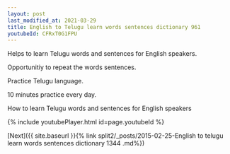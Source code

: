 ```yaml
---
layout: post
last_modified_at: 2021-03-29
title: English to Telugu learn words sentences dictionary 961 
youtubeId: CFRxT0G1FPU
---
```

 
 
Helps to learn Telugu words and sentences for English speakers.

Opportunitiy to repeat the words sentences. 

Practice Telugu language. 
 
10 minutes practice every day. 
 
How to learn Telugu words and sentences for English speakers 
 
{% include youtubePlayer.html id=page.youtubeId %}
 
 
[Next]({{ site.baseurl }}{% link  split2/_posts/2015-02-25-English to telugu learn words sentences dictionary 1344 .md%})
 
